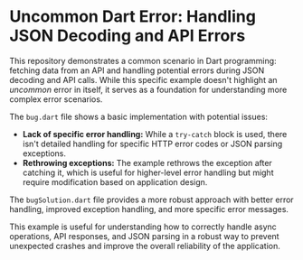 # Uncommon Dart Error: Handling JSON Decoding and API Errors

This repository demonstrates a common scenario in Dart programming: fetching data from an API and handling potential errors during JSON decoding and API calls.  While this specific example doesn't highlight an *uncommon* error in itself, it serves as a foundation for understanding more complex error scenarios.

The `bug.dart` file shows a basic implementation with potential issues:

* **Lack of specific error handling:** While a `try-catch` block is used, there isn't detailed handling for specific HTTP error codes or JSON parsing exceptions. 
* **Rethrowing exceptions:** The example rethrows the exception after catching it, which is useful for higher-level error handling but might require modification based on application design.

The `bugSolution.dart` file provides a more robust approach with better error handling, improved exception handling, and more specific error messages.

This example is useful for understanding how to correctly handle async operations, API responses, and JSON parsing in a robust way to prevent unexpected crashes and improve the overall reliability of the application.